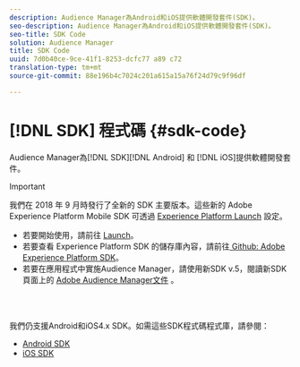 ```yaml
---
description: Audience Manager為Android和iOS提供軟體開發套件(SDK)。
seo-description: Audience Manager為Android和iOS提供軟體開發套件(SDK)。
seo-title: SDK Code
solution: Audience Manager
title: SDK Code
uuid: 7d0b40ce-9ce-41f1-8253-dcfc77 a89 c72
translation-type: tm+mt
source-git-commit: 88e196b4c7024c201a615a15a76f24d79c9f96df

---
```



# [!DNL SDK] 程式碼 {#sdk-code}

Audience Manager為[!DNL SDK][!DNL Android] 和 [!DNL iOS]提供軟體開發套件。

>[!IMPORTANT]
>
>我們在 2018 年 9 月時發行了全新的 SDK 主要版本。這些新的 Adobe Experience Platform Mobile SDK 可透過 [Experience Platform Launch](https://www.adobe.com/experience-platform/launch.html) 設定。

* 若要開始使用，請前往 [Launch](https://launch.adobe.com/)。
* 若要查看 Experience Platform SDK 的儲存庫內容，請前往[ Github: Adobe Experience Platform SDK](https://github.com/Adobe-Marketing-Cloud/acp-sdks)。
* 若要在應用程式中實施Audience Manager，請使用新SDK v.5，閱讀新SDK頁面上的 [Adobe Audience Manager文件](https://aep-sdks.gitbook.io/docs/using-mobile-extensions/adobe-audience-manager) 。

<br> 

我們仍支援Android和iOS4.x SDK。如需這些SDK程式碼程式庫，請參閱：

* [Android SDK](https://docs.adobe.com/content/help/en/mobile-services/android/overview.html)
* [iOS SDK](https://docs.adobe.com/content/help/en/mobile-services/ios/overview.html)